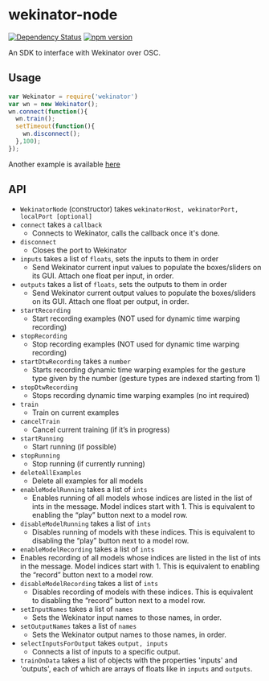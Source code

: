 # wekinator-node
[![Dependency Status](https://david-dm.org/hughrawlinson/wekinator-node.svg)](https://david-dm.org/hughrawlinson/wekinator-node)
[![npm version](https://badge.fury.io/js/wekinator.svg)](https://badge.fury.io/js/wekinator)

An SDK to interface with Wekinator over OSC.

## Usage
```javascript
var Wekinator = require('wekinator')
var wn = new Wekinator();
wn.connect(function(){
  wn.train();
  setTimeout(function(){
    wn.disconnect();
  },100);
});
```

Another example is available [here](https://github.com/hughrawlinson/wekinator-node/blob/master/examples/index.js)

## API
* `WekinatorNode` (constructor) takes `wekinatorHost, wekinatorPort, localPort [optional]`
* `connect` takes a `callback`
  * Connects to Wekinator, calls the callback once it's done.
* `disconnect`
  * Closes the port to Wekinator
* `inputs` takes a list of `floats`, sets the inputs to them in order
  * Send Wekinator current input values to populate the boxes/sliders on its GUI. Attach one float per input, in order.
* `outputs` takes a list of `floats`, sets the outputs to them in order
  * Send Wekinator current output values to populate the boxes/sliders on its GUI. Attach one float per output, in order.
* `startRecording`
  * Start recording examples (NOT used for dynamic time warping recording)
* `stopRecording`
  * Stop recording examples (NOT used for dynamic time warping recording)
* `startDtwRecording` takes a `number`
  * Starts recording dynamic time warping examples for the gesture type given by the number (gesture types are indexed starting from 1)
* `stopDtwRecording`
  * Stops recording dynamic time warping examples (no int required)
* `train`
  * Train on current examples
* `cancelTrain`
  * Cancel current training (if it’s in progress)
* `startRunning`
  * Start running (if possible)
* `stopRunning`
  * Stop running (if currently running)
* `deleteAllExamples`
  * Delete all examples for all models
* `enableModelRunning` takes a list of `ints`
  * Enables running of all models whose indices are listed in the list of ints in the message. Model indices start with 1. This is equivalent to enabling the “play” button next to a model row.
* `disableModelRunning` takes a list of `ints`
  * Disables running of models with these indices. This is equivalent to disabling the “play” button next to a model row.
* `enableModelRecording` takes a list of `ints`
 * Enables recording of all models whose indices are listed in the list of ints in the message. Model indices start with 1. This is equivalent to enabling the “record” button next to a model row.
* `disableModelRecording` takes a list of `ints`
  * Disables recording of models with these indices. This is equivalent to disabling the “record” button next to a model row.
* `setInputNames` takes a list of `names`
  * Sets the Wekinator input names to those names, in order.
* `setOutputNames` takes a list of `names`
  * Sets the Wekinator output names to those names, in order.
* `selectInputsForOutput` takes `output, inputs`
  * Connects a list of inputs to a specific output.
* `trainOnData` takes a list of objects with the properties 'inputs' and 'outputs', each of which are arrays of floats like in `inputs` and `outputs`.
